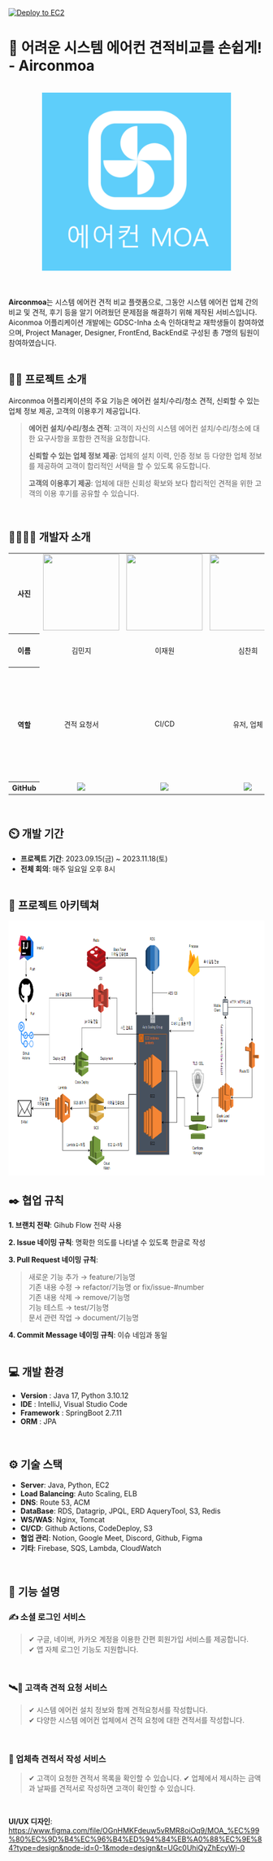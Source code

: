 [![Deploy to EC2](https://github.com/AirconMoa/AirconMoa-Server/actions/workflows/CICD.yml/badge.svg)](https://github.com/AirconMoa/AirconMoa-Server/actions/workflows/CICD.yml)
# 🙌 어려운 시스템 에어컨 견적비교를 손쉽게! - Airconmoa
<br>
<div align="center">
<img src="https://github.com/AirconMoa/airconmoa-test-server/blob/main/logo.png" height="350">
</div>
<br>
<br>

**Airconmoa**는 시스템 에어컨 견적 비교 플랫폼으로, 그동안 시스템 에어컨 업체 간의 비교 및 견적, 후기 등을 알기 어려웠던 문제점을 해결하기 위해 제작된 서비스입니다. Aiconmoa 어플리케이션 개발에는 GDSC-Inha 소속 인하대학교 재학생들이 참여하였으며, Project Manager, Designer, FrontEnd, BackEnd로 구성된 총 7명의 팀원이 참여하였습니다.
<br>
<br>
## 👨‍🏫 프로젝트 소개
Airconmoa 어플리케이션의 주요 기능은 에어컨 설치/수리/청소 견적, 신뢰할 수 있는 업체 정보 제공, 고객의 이용후기 제공입니다.
> **에어컨 설치/수리/청소 견적**: 고객이 자신의 시스템 에어컨 설치/수리/청소에 대한 요구사항을 포함한 견적을 요청합니다.
> 
> **신뢰할 수 있는 업체 정보 제공**: 업체의 설치 이력, 인증 정보 등 다양한 업체 정보를 제공하여 고객이 합리적인 서택을 할 수 있도록 유도합니다.
> 
> **고객의 이용후기 제공**: 업체에 대한 신회성 확보와 보다 합리적인 견적을 위한 고객의 이용 후기를 공유할 수 있습니다.
<br>
<h2 id="teamInfo"> 👨‍👨‍👦‍👦 개발자 소개</h2>

<table width="950">
    <thead>
    </thead>
    <tr>
        <th>사진</th>
        <td width="100" align="center">
            <a href="https://github.com/minjgziii">
                <img src="https://avatars.githubusercontent.com/u/104371003?v=4" width="150" height="150">
            </a>
        </td>
        <td width="100" align="center">
            <a href="https://github.com/jaewonLeeKOR">
                <img src="https://avatars.githubusercontent.com/u/58386334?v=4" width="150" height="150">
            </a>
        </td>
        <td width="100" align="center">
            <a href="https://github.com/lxxyxin">
                <img src="https://avatars.githubusercontent.com/u/98477056?v=4" width="150" height="150">
            </a>
        </td>
        <td width="100" align="center">
            <a href="https://github.com/gmlstjq123">
                <img src="https://github.com/AirconMoa/airconmoa-test-server/blob/main/%EB%8B%A4%EC%9A%B4%EB%A1%9C%EB%93%9C.jfif" width="150" height="150">
            </a>
        </td>
    </tr>
    <tr>
        <th>이름</th>
        <td width="100" align="center">김민지</td>
        <td width="100" align="center">이재원</td>
        <td width="100" align="center">심찬희</td>
        <td width="100" align="center">변현섭</td>
    </tr>
    <tr>
        <th>역할</th>
        <td width="150" align="center">
            견적 요청서 
        </td>
        <td width="150" align="center">
            CI/CD
        </td>
        <td width="150" align="center">
            유저, 업체
        </td>
        <td width="150" align="center">
            견적서, 서버<br>배포, 아키텍쳐
        </td>
    </tr>
    <tr>
        <th>GitHub</th>
        <td width="100" align="center">
            <a href="https://github.com/minjgziii">
                <img src="http://img.shields.io/badge/gmlstjq123-green?style=social&logo=github"/>
            </a>
        </td>
        <td width="100" align="center">
            <a href="https://github.com/jaewonLeeKOR">
                <img src="http://img.shields.io/badge/rossssa-green?style=social&logo=github"/>
            </a>
        </td>
        <td width="100" align="center">
            <a href="https://github.com/kick-sim">
                <img src="http://img.shields.io/badge/songhaechan-green?style=social&logo=github"/>
            </a>
        </td>
        <td width="100" align="center">
            <a href="https://github.com/gmlstjq123">
                <img src="http://img.shields.io/badge/duddn2012-green?style=social&logo=github"/>
            </a>
        </td>
    </tr>
  
</table>
<br>

## ⏲️ 개발 기간 
- **프로젝트 기간**: 2023.09.15(금) ~ 2023.11.18(토)
- **전체 회의**: 매주 일요일 오후 8시
  <br>
  <br>
## 📝 프로젝트 아키텍쳐
<div align="center"><a href="https://github.com/AirconMoa/airconmoa-test-server/blob/main/%ED%94%84%EB%A1%9C%EC%A0%9D%ED%8A%B8%20%EC%95%84%ED%82%A4%ED%85%8D%EC%B3%90.png">
<img src="https://github.com/AirconMoa/airconmoa-test-server/blob/main/%ED%94%84%EB%A1%9C%EC%A0%9D%ED%8A%B8%20%EC%95%84%ED%82%A4%ED%85%8D%EC%B3%90.png" height="500"></a>
</div>

## ✒️ 협업 규칙
 **1. 브랜치 전략**: Gihub Flow 전략 사용

 **2. Issue 네이밍 규칙**: 명확한 의도를 나타낼 수 있도록 한글로 작성

 **3. Pull Request 네이밍 규칙**:<br>
   > 새로운 기능 추가 → feature/기능명<br>
   > 기존 내용 수정 → refactor/기능명 or fix/issue-#number<br>
   > 기존 내용 삭제 → remove/기능명<br>
   > 기능 테스트 → test/기능명<br>
   > 문서 관련 작업 → document/기능명

 **4. Commit Message 네이밍 규칙**: 이슈 네임과 동일
<br>
<br>

## 💻 개발 환경
- **Version** : Java 17, Python 3.10.12
- **IDE** : IntelliJ, Visual Studio Code
- **Framework** : SpringBoot 2.7.11
- **ORM** : JPA
<br>

## ⚙️ 기술 스택
- **Server**: Java, Python, EC2
- **Load Balancing**: Auto Scaling, ELB
- **DNS**: Route 53, ACM
- **DataBase**: RDS, Datagrip, JPQL, ERD AqueryTool, S3, Redis
- **WS/WAS**: Nginx, Tomcat
- **CI/CD**: Github Actions, CodeDeploy, S3
- **협업 관리**: Notion, Google Meet, Discord, Github, Figma
- **기타**: Firebase, SQS, Lambda, CloudWatch
<br>

## 📱 기능 설명 

### ✍ 소셜 로그인 서비스
> ✔ 구글, 네이버, 카카오 계정을 이용한 간편 회원가입 서비스를 제공합니다.<br>
> ✔ 앱 자체 로그인 기능도 지원합니다.
<br>

### 🛰📣 고객측 견적 요청 서비스
> ✔ 시스템 에어컨 설치 정보와 함께 견적요청서를 작성합니다.<br>
> ✔ 다양한 시스템 에어컨 업체에서 견적 요청에 대한 견적서를 작성합니다.
<br>

### 📝 업체측 견적서 작성 서비스
> ✔ 고객이 요청한 견적서 목록을 확인할 수 있습니다.
> ✔ 업체에서 제시하는 금액과 날짜를 견적서로 작성하면 고객이 확인할 수 있습니다.
<br>

**UI/UX 디자인**: <https://www.figma.com/file/OGnHMKFdeuw5vRMR8oiOq9/MOA_%EC%99%80%EC%9D%B4%EC%96%B4%ED%94%84%EB%A0%88%EC%9E%84?type=design&node-id=0-1&mode=design&t=UGc0UhiQyZhEcyWj-0>



